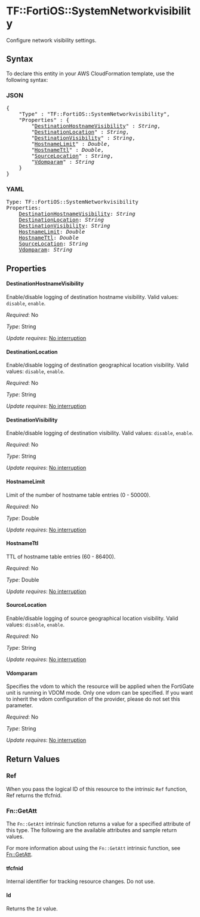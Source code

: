 # TF::FortiOS::SystemNetworkvisibility

Configure network visibility settings.

## Syntax

To declare this entity in your AWS CloudFormation template, use the following syntax:

### JSON

<pre>
{
    "Type" : "TF::FortiOS::SystemNetworkvisibility",
    "Properties" : {
        "<a href="#destinationhostnamevisibility" title="DestinationHostnameVisibility">DestinationHostnameVisibility</a>" : <i>String</i>,
        "<a href="#destinationlocation" title="DestinationLocation">DestinationLocation</a>" : <i>String</i>,
        "<a href="#destinationvisibility" title="DestinationVisibility">DestinationVisibility</a>" : <i>String</i>,
        "<a href="#hostnamelimit" title="HostnameLimit">HostnameLimit</a>" : <i>Double</i>,
        "<a href="#hostnamettl" title="HostnameTtl">HostnameTtl</a>" : <i>Double</i>,
        "<a href="#sourcelocation" title="SourceLocation">SourceLocation</a>" : <i>String</i>,
        "<a href="#vdomparam" title="Vdomparam">Vdomparam</a>" : <i>String</i>
    }
}
</pre>

### YAML

<pre>
Type: TF::FortiOS::SystemNetworkvisibility
Properties:
    <a href="#destinationhostnamevisibility" title="DestinationHostnameVisibility">DestinationHostnameVisibility</a>: <i>String</i>
    <a href="#destinationlocation" title="DestinationLocation">DestinationLocation</a>: <i>String</i>
    <a href="#destinationvisibility" title="DestinationVisibility">DestinationVisibility</a>: <i>String</i>
    <a href="#hostnamelimit" title="HostnameLimit">HostnameLimit</a>: <i>Double</i>
    <a href="#hostnamettl" title="HostnameTtl">HostnameTtl</a>: <i>Double</i>
    <a href="#sourcelocation" title="SourceLocation">SourceLocation</a>: <i>String</i>
    <a href="#vdomparam" title="Vdomparam">Vdomparam</a>: <i>String</i>
</pre>

## Properties

#### DestinationHostnameVisibility

Enable/disable logging of destination hostname visibility. Valid values: `disable`, `enable`.

_Required_: No

_Type_: String

_Update requires_: [No interruption](https://docs.aws.amazon.com/AWSCloudFormation/latest/UserGuide/using-cfn-updating-stacks-update-behaviors.html#update-no-interrupt)

#### DestinationLocation

Enable/disable logging of destination geographical location visibility. Valid values: `disable`, `enable`.

_Required_: No

_Type_: String

_Update requires_: [No interruption](https://docs.aws.amazon.com/AWSCloudFormation/latest/UserGuide/using-cfn-updating-stacks-update-behaviors.html#update-no-interrupt)

#### DestinationVisibility

Enable/disable logging of destination visibility. Valid values: `disable`, `enable`.

_Required_: No

_Type_: String

_Update requires_: [No interruption](https://docs.aws.amazon.com/AWSCloudFormation/latest/UserGuide/using-cfn-updating-stacks-update-behaviors.html#update-no-interrupt)

#### HostnameLimit

Limit of the number of hostname table entries (0 - 50000).

_Required_: No

_Type_: Double

_Update requires_: [No interruption](https://docs.aws.amazon.com/AWSCloudFormation/latest/UserGuide/using-cfn-updating-stacks-update-behaviors.html#update-no-interrupt)

#### HostnameTtl

TTL of hostname table entries (60 - 86400).

_Required_: No

_Type_: Double

_Update requires_: [No interruption](https://docs.aws.amazon.com/AWSCloudFormation/latest/UserGuide/using-cfn-updating-stacks-update-behaviors.html#update-no-interrupt)

#### SourceLocation

Enable/disable logging of source geographical location visibility. Valid values: `disable`, `enable`.

_Required_: No

_Type_: String

_Update requires_: [No interruption](https://docs.aws.amazon.com/AWSCloudFormation/latest/UserGuide/using-cfn-updating-stacks-update-behaviors.html#update-no-interrupt)

#### Vdomparam

Specifies the vdom to which the resource will be applied when the FortiGate unit is running in VDOM mode. Only one vdom can be specified. If you want to inherit the vdom configuration of the provider, please do not set this parameter.

_Required_: No

_Type_: String

_Update requires_: [No interruption](https://docs.aws.amazon.com/AWSCloudFormation/latest/UserGuide/using-cfn-updating-stacks-update-behaviors.html#update-no-interrupt)

## Return Values

### Ref

When you pass the logical ID of this resource to the intrinsic `Ref` function, Ref returns the tfcfnid.

### Fn::GetAtt

The `Fn::GetAtt` intrinsic function returns a value for a specified attribute of this type. The following are the available attributes and sample return values.

For more information about using the `Fn::GetAtt` intrinsic function, see [Fn::GetAtt](https://docs.aws.amazon.com/AWSCloudFormation/latest/UserGuide/intrinsic-function-reference-getatt.html).

#### tfcfnid

Internal identifier for tracking resource changes. Do not use.

#### Id

Returns the <code>Id</code> value.

